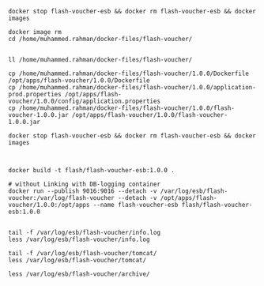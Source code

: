     docker stop flash-voucher-esb && docker rm flash-voucher-esb && docker images

    docker image rm 
    cd /home/muhammed.rahman/docker-files/flash-voucher/


    ll /home/muhammed.rahman/docker-files/flash-voucher/
    
    cp /home/muhammed.rahman/docker-files/flash-voucher/1.0.0/Dockerfile /opt/apps/flash-voucher/1.0.0/Dockerfile
    cp /home/muhammed.rahman/docker-files/flash-voucher/1.0.0/application-prod.properties /opt/apps/flash-voucher/1.0.0/config/application.properties
    cp /home/muhammed.rahman/docker-files/flash-voucher/1.0.0/flash-voucher-1.0.0.jar /opt/apps/flash-voucher/1.0.0/flash-voucher-1.0.0.jar
    
    docker stop flash-voucher-esb && docker rm flash-voucher-esb && docker images
    
    

    docker build -t flash/flash-voucher-esb:1.0.0 . 

    # without Linking with DB-logging container
    docker run --publish 9016:9016 --detach -v /var/log/esb/flash-voucher:/var/log/flash-voucher --detach -v /opt/apps/flash-voucher/1.0.0:/opt/apps --name flash-voucher-esb flash/flash-voucher-esb:1.0.0
        

    tail -f /var/log/esb/flash-voucher/info.log
    less /var/log/esb/flash-voucher/info.log
    
    tail -f /var/log/esb/flash-voucher/tomcat/
    less /var/log/esb/flash-voucher/tomcat/
    
    less /var/log/esb/flash-voucher/archive/
